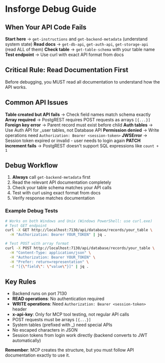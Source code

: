 # Insforge Debug Guide

## When Your API Code Fails

**Start here** → `get-instructions` and `get-backend-metadata` (understand system state)
**Read docs** → `get-db-api`, `get-auth-api`, `get-storage-api` (read ALL of them)
**Check table** → `get-table-schema` with your table name
**Test endpoint** → Use curl with exact API format from docs

## Critical Rule: Read Documentation First

Before debugging, you MUST read all documentation to understand how the API works.

## Common API Issues

**Table created but API fails** → Check field names match schema exactly
**Array required** → PostgREST requires POST requests as arrays `[{...}]`
**Foreign key error** → Parent record must exist before child
**Auth tables** → Use Auth API for _user tables, not Database API
**Permission denied** → Write operations need `Authorization: Bearer <session-token>`
**JWSError** → Session token expired or invalid - user needs to login again
**PATCH increment fails** → PostgREST doesn't support SQL expressions like `count + 1`

## Debug Workflow

1. **Always** call `get-backend-metadata` first
2. Read the relevant API documentation completely
3. Check your table schema matches your API calls
4. Test with curl using exact format from docs
5. Verify response matches documentation

### Example Debug Tests

```bash
# Works on both Windows and Unix (Windows PowerShell: use curl.exe)
# Test GET endpoint
curl -X GET http://localhost:7130/api/database/records/your_table \
  -H "Authorization: Bearer YOUR_TOKEN" | jq .

# Test POST with array format
curl -X POST http://localhost:7130/api/database/records/your_table \
  -H "Content-Type: application/json" \
  -H "Authorization: Bearer YOUR_TOKEN" \
  -H "Prefer: return=representation" \
  -d "[{\"field\": \"value\"}]" | jq .
```

## Key Rules

- Backend runs on port 7130
- **READ operations**: No authentication required
- **WRITE operations**: Need `Authorization: Bearer <session-token>` header
- **x-api-key**: Only for MCP tool testing, not regular API calls
- POST requests must be arrays `[{...}]`
- System tables (prefixed with _) need special APIs
- No escaped characters in JSON
- Session tokens from login work directly (backend converts to JWT automatically)

**Remember**: MCP creates the structure, but you must follow API documentation exactly to use it.